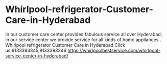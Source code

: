 # Whirlpool-refrigerator-Customer-Care-in-Hyderabad
In our   customer care center provides fabulous service all over Hyderabad; in our service center we provide service for all kinds of home appliances . Whirlpool refrigerator Customer Care in Hyderabad Click us;9133393345,9133393346  https://whirlpoolbestservice.com/whirlpool-service-center-in-hyderabad/
